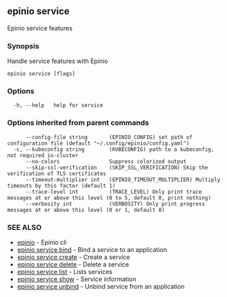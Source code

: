 ## epinio service

Epinio service features

### Synopsis

Handle service features with Epinio

```
epinio service [flags]
```

### Options

```
  -h, --help   help for service
```

### Options inherited from parent commands

```
      --config-file string       (EPINIO_CONFIG) set path of configuration file (default "~/.config/epinio/config.yaml")
  -c, --kubeconfig string        (KUBECONFIG) path to a kubeconfig, not required in-cluster
      --no-colors                Suppress colorized output
      --skip-ssl-verification    (SKIP_SSL_VERIFICATION) Skip the verification of TLS certificates
      --timeout-multiplier int   (EPINIO_TIMEOUT_MULTIPLIER) Multiply timeouts by this factor (default 1)
      --trace-level int          (TRACE_LEVEL) Only print trace messages at or above this level (0 to 5, default 0, print nothing)
      --verbosity int            (VERBOSITY) Only print progress messages at or above this level (0 or 1, default 0)
```

### SEE ALSO

* [epinio](epinio.md)	 - Epinio cli
* [epinio service bind](epinio_service_bind.md)	 - Bind a service to an application
* [epinio service create](epinio_service_create.md)	 - Create a service
* [epinio service delete](epinio_service_delete.md)	 - Delete a service
* [epinio service list](epinio_service_list.md)	 - Lists services
* [epinio service show](epinio_service_show.md)	 - Service information
* [epinio service unbind](epinio_service_unbind.md)	 - Unbind service from an application

